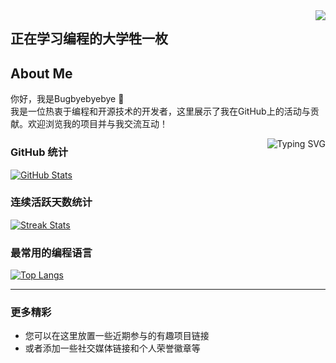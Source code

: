 <img align="right" src="https://count.getloli.com/get/@:Bugbyebyebye?theme=rule34">

## 正在学习编程的大学牲一枚

## About Me
你好，我是Bugbyebyebye 👋  
我是一位热衷于编程和开源技术的开发者，这里展示了我在GitHub上的活动与贡献。欢迎浏览我的项目并与我交流互动！

<a href="https://git.io/typing-svg">
  <img align="right" src="https://readme-typing-svg.herokuapp.com?font=Fira+Code&weight=600&size=25&pause=1000&color=31B6F7&center=true&vCenter=true&random=true&width=435&lines=%E9%9B%84%E5%BF%83%E5%8B%83%E5%8B%83%EF%BC%8C%E8%B0%A6%E6%81%AD%E6%B8%A9%E9%80%8A" alt="Typing SVG" />
</a>

### GitHub 统计

[![GitHub Stats](https://github-readme-stats.vercel.app/api?username=Bugbyebyebye&show_icons=true&theme=tokyonight)](https://github.com/Bugbyebyebye)

### 连续活跃天数统计

[![Streak Stats](https://github-readme-streak-stats.herokuapp.com/?user=Bugbyebyebye)](https://github.com/Bugbyebyebye)

### 最常用的编程语言

[![Top Langs](https://github-readme-stats.vercel.app/api/top-langs/?username=Bugbyebyebye&hide_title=true&hide_border=true&layout=compact&langs_count=6&text_color=000&icon_color=fff&bg_color=0,52fa5a,4dfcff,c64dff&theme=graywhite)](https://github.com/Bugbyebyebye)

---

### 更多精彩
- 您可以在这里放置一些近期参与的有趣项目链接
- 或者添加一些社交媒体链接和个人荣誉徽章等

<!-- 如果需要添加更多内容，请将其写在这里 -->
